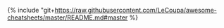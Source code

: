 {% include "git+https://raw.githubusercontent.com/LeCoupa/awesome-cheatsheets/master/README.md#master %}
